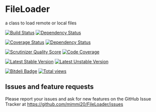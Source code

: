 FileLoader
==========

a class to load remote or local files

[![Build Status](https://api.travis-ci.org/mimmi20/FileLoader.png?branch=master)](https://travis-ci.org/mimmi20/FileLoader)
[![Dependency Status](https://depending.in/mimmi20/FileLoader.png)](http://depending.in/mimmi20/FileLoader)

[![Coverage Status](https://coveralls.io/repos/mimmi20/FileLoader/badge.png?branch=master)](https://coveralls.io/r/mimmi20/FileLoader?branch=master)
[![Dependency Status](https://www.versioneye.com/user/projects/52a760b5632bac3d0300001d/badge.png)](https://www.versioneye.com/user/projects/52a760b5632bac3d0300001d)

[![Scrutinizer Quality Score](https://scrutinizer-ci.com/g/mimmi20/FileLoader/badges/quality-score.png?s=6f5bfd2a06995d7a76b60b472528c23ca9294ff5)](https://scrutinizer-ci.com/g/mimmi20/FileLoader/) 
[![Code Coverage](https://scrutinizer-ci.com/g/mimmi20/FileLoader/badges/coverage.png?s=bc9ec2271f5a800664e27eca760a0a6b1b4dcc16)](https://scrutinizer-ci.com/g/mimmi20/FileLoader/)

[![Latest Stable Version](https://poser.pugx.org/mimmi20/file-loader/v/stable.png)](https://packagist.org/packages/mimmi20/file-loader)
[![Latest Unstable Version](https://poser.pugx.org/mimmi20/file-loader/v/unstable.png)](https://packagist.org/packages/mimmi20/file-loader)

[![Bitdeli Badge](https://d2weczhvl823v0.cloudfront.net/mimmi20/fileloader/trend.png)](https://bitdeli.com/free "Bitdeli Badge")
[![Total views](https://sourcegraph.com/api/repos/github.com/mimmi20/FileLoader/counters/views.png)](https://sourcegraph.com/github.com/mimmi20/FileLoader)


Issues and feature requests
---------------------------

Please report your issues and ask for new features on the GitHub Issue Tracker
at https://github.com/mimmi20/FileLoader/issues


